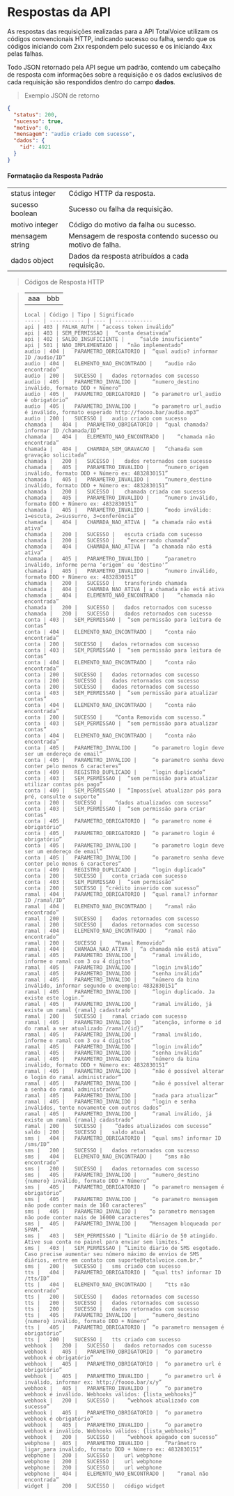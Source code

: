 # Respostas da API

As respostas das requisições realizadas para a API TotalVoice utilizam os códigos convencionais HTTP, indicando sucesso ou falha,
sendo que os códigos iniciando com 2xx respondem pelo sucesso e os iniciando 4xx pelas falhas.

Todo JSON retornado pela API segue um padrão, contendo um cabeçalho de resposta com informações sobre a requisição e os dados exclusivos de cada requisição são respondidos dentro do campo **dados**.

> Exemplo JSON de retorno

```json
{
  "status": 200,
  "sucesso": true,
  "motivo": 0,
  "mensagem": "audio criado com sucesso",
  "dados": {
    "id": 4921
  }
}
```

#### Formatação da Resposta Padrão

<table class="table-parameters">
    <tbody>
        <tr>
            <td>
                status
                <span class="attribute">integer</span>
            </td>
            <td>
                Código HTTP da resposta.
             </td>
        </tr>
        <tr>
            <td>
                sucesso
                <span class="attribute">boolean</span>
            </td>
            <td>
                Sucesso ou falha da requisição.
             </td>
        </tr>
        <tr>
            <td>
                motivo
                <span class="attribute">integer</span>
            </td>
            <td>
                Código do motivo da falha ou sucesso.
             </td>
        </tr>
        <tr>
            <td>
                mensagem
                <span class="attribute">string</span>
            </td>
            <td>
                Mensagem de resposta contendo sucesso ou motivo de falha. 
             </td>
        </tr>
        <tr>
            <td>
                dados
                <span class="attribute">object</span>
            </td>
            <td>
                Dados da resposta atribuídos a cada requisição.
             </td>
        </tr>
    </tbody>
</table>


>Códigos de Resposta HTTP

> <table>
<tr>
<td>aaa</td>
<td>bbb</td>
</tr>
</table>

```HTTP
Local | Código | Tipo | Significado
----- | ----------- | ---- | ------------
api	| 403 | FALHA_AUTH | “access token inválido”
api	| 403 |	SEM_PERMISSAO |	 “conta desativada”
api	| 402 |	SALDO_INSUFICIENTE |	 “saldo insuficiente”
api	| 501 |	NAO_IMPLEMENTADO |	 “não implementado”
audio |	404 |	PARAMETRO_OBRIGATORIO |	 “qual audio? informar ID /audio/ID”
audio |	404 |	ELEMENTO_NAO_ENCONTRADO |	 “audio não encontrado”
audio |	200 |	SUCESSO |	dados retornados com sucesso
audio |	405 |	PARAMETRO_INVALIDO |	 “numero_destino inválido, formato DDD + Número”
audio |	405 |	PARAMETRO_OBRIGATORIO |	 “o parametro url_audio é obrigatório”
audio |	405 |	PARAMETRO_INVALIDO |	 “o parametro url_audio é inválido, formato esperado http://foooo.bar/audio.mp3”
audio |	200 |	SUCESSO |	audio criado com sucesso
chamada |	404 |	PARAMETRO_OBRIGATORIO |	 “qual chamada? informar ID /chamada/ID”
chamada |	404 |	ELEMENTO_NAO_ENCONTRADO |	 “chamada não encontrada”
chamada |	404 |	CHAMADA_SEM_GRAVACAO |	 “chamada sem gravação solicitada”
chamada |	200 |	SUCESSO |	dados retornados com sucesso
chamada |	405 |	PARAMETRO_INVALIDO |	 “numero_origem inválido, formato DDD + Número ex: 4832830151”
chamada |	405 |	PARAMETRO_INVALIDO |	 “numero_destino inválido, formato DDD + Número ex: 4832830151”
chamada |	200 |	SUCESSO |	chamada criada com sucesso
chamada |	405 |	PARAMETRO_INVALIDO |	 “numero inválido, formato DDD + Número ex: 4832830151”
chamada |	405 |	PARAMETRO_INVALIDO |	 “modo inválido: 1=escuta, 2=sussurro, 3=conferência”
chamada |	404 |	CHAMADA_NAO_ATIVA |	 “a chamada não está ativa”
chamada |	200 |	SUCESSO |	escuta criada com sucesso
chamada |	200 |	SUCESSO |	 “encerrando chamada”
chamada |	404 |	CHAMADA_NAO_ATIVA |	 “a chamada não está ativa”
chamada |	405 |	PARAMETRO_INVALIDO |	 “parametro inválido, informe perna ‘origem’ ou ‘destino'”
chamada |	405 |	PARAMETRO_INVALIDO |	 “numero inválido, formato DDD + Número ex: 4832830151”
chamada |	200 |	SUCESSO |	transferindo chamada
chamada |	404 |	CHAMADA_NAO_ATIVA |	a chamada não está ativa
chamada |	404 |	ELEMENTO_NAO_ENCONTRADO |	 “chamada não encontrada”
chamada |	200 |	SUCESSO |	dados retornados com sucesso
chamada |	200 |	SUCESSO |	dados retornados com sucesso
conta |	403 |	SEM_PERMISSAO |	 “sem permissão para leitura de contas”
conta |	404 |	ELEMENTO_NAO_ENCONTRADO |	 “conta não encontrada”
conta | 200 |   SUCESSO |	dados retornados com sucesso
conta |	403 |	SEM_PERMISSAO |	 “sem permissão para leitura de contas”
conta |	404 |	ELEMENTO_NAO_ENCONTRADO |	 “conta não encontrada”
conta |	200 |	SUCESSO |	dados retornados com sucesso
conta |	200 |	SUCESSO |	dados retornados com sucesso
conta |	200 |	SUCESSO |	dados retornados com sucesso
conta |	403 |	SEM_PERMISSAO |	 “sem permissão para atualizar contas”
conta |	404 |	ELEMENTO_NAO_ENCONTRADO |	 “conta não encontrada”
conta |	200 |	SUCESSO |	 “Conta Removida com sucesso.”
conta |	403 |	SEM_PERMISSAO |	 “sem permissão para atualizar contas”
conta |	404 |	ELEMENTO_NAO_ENCONTRADO |	 “conta não encontrada”
conta |	405 |	PARAMETRO_INVALIDO |	 “o parametro login deve ser um endereço de email”
conta |	405 |	PARAMETRO_INVALIDO |	 “o parametro senha deve conter pelo menos 6 caracteres”
conta |	409 |	REGISTRO_DUPLICADO |	 “login duplicado”
conta |	403 |	SEM_PERMISSAO |	 “sem permissão para atualizar utilizar contas pós pago”
conta |	409 |	SEM_PERMISSAO |	 “Impossível atualizar pós para pré, consulte o suporte”
conta |	200 |	SUCESSO |	 “dados atualizados com sucesso”
conta |	403 |	SEM_PERMISSAO |	 “sem permissão para criar contas”
conta |	405 |	PARAMETRO_OBRIGATORIO |	 “o parametro nome é obrigatório”
conta |	405 |	PARAMETRO_OBRIGATORIO |	 “o parametro login é obrigatório”
conta |	405 |	PARAMETRO_INVALIDO |	 “o parametro login deve ser um endereço de email”
conta |	405 |	PARAMETRO_INVALIDO |	 “o parametro senha deve conter pelo menos 6 caracteres”
conta |	409 |	REGISTRO_DUPLICADO |	 “login duplicado”
conta |	200 |	SUCESSO |	conta criada com sucesso
conta |	403 |	SEM_PERMISSAO |	 “sem permissão”
conta |	200 |	SUCESSO	| “crédito inserido com sucesso”
ramal |	404 |	PARAMETRO_OBRIGATORIO |	 “qual ramal? informar ID /ramal/ID”
ramal |	404 |	ELEMENTO_NAO_ENCONTRADO |	 “ramal não encontrado”
ramal |	200 |	SUCESSO |	dados retornados com sucesso
ramal |	200 |	SUCESSO |	dados retornados com sucesso
ramal |	404 |	ELEMENTO_NAO_ENCONTRADO |	 “ramal não encontrado”
ramal |	200 |	SUCESSO |	 “Ramal Removido”
ramal |	404 |	CHAMADA_NAO_ATIVA |	 “a chamada não está ativa”
ramal |	405 |	PARAMETRO_INVALIDO |	 “ramal inválido, informe o ramal com 3 ou 4 dígitos”
ramal |	405 |	PARAMETRO_INVALIDO |	 “login inválido”
ramal |	405 |	PARAMETRO_INVALIDO |	 “senha inválida”
ramal |	405 |	PARAMETRO_INVALIDO |	 “número da bina inválido, informar segundo o exemplo: 4832830151”
ramal |	405 |	PARAMETRO_INVALIDO |	 “login duplicado. Ja existe este login.”
ramal |	405 |	PARAMETRO_INVALIDO |	 “ramal inválido, já existe um ramal {ramal} cadastrado”
ramal |	200 |	SUCESSO |	ramal criado com sucesso
ramal |	405 |	PARAMETRO_INVALIDO |	 “atenção, informe o id do ramal a ser atualizado /ramal/{id}”
ramal |	405 |	PARAMETRO_INVALIDO |	 “ramal inválido, informe o ramal com 3 ou 4 dígitos”
ramal |	405 |	PARAMETRO_INVALIDO |	 “login inválido”
ramal |	405 |	PARAMETRO_INVALIDO |	 “senha inválida”
ramal |	405 |	PARAMETRO_INVALIDO |	 “número da bina inválido, formato DDD + Número ex: 4832830151”
ramal |	405 |	PARAMETRO_INVALIDO |	 “não é possível alterar o login do ramal administrador”
ramal |	405 |	PARAMETRO_INVALIDO |	 “não é possível alterar a senha do ramal administrador”
ramal |	405 |	PARAMETRO_INVALIDO |	 “nada para atualizar”
ramal |	405 |	PARAMETRO_INVALIDO |	 “login e senha inválidos, tente novamente com outros dados”
ramal |	405 |	PARAMETRO_INVALIDO |	 “ramal inválido, já existe um ramal {ramal} cadastrado”
ramal |	200 |	SUCESSO |	 “dados atualizados com sucesso”
saldo |	200 |	SUCESSO |	saldo atual
sms |	404 |	PARAMETRO_OBRIGATORIO |	 “qual sms? informar ID /sms/ID”
sms |	200 |	SUCESSO |	dados retornados com sucesso
sms |	404 |	ELEMENTO_NAO_ENCONTRADO |	 “sms não encontrado”
sms |	200 |	SUCESSO |	dados retornados com sucesso
sms |	405 |	PARAMETRO_INVALIDO |	 “numero_destino {numero} inválido, formato DDD + Número”
sms |	405 |	PARAMETRO_OBRIGATORIO |	 “o parametro mensagem é obrigatório”
sms |	405 |	PARAMETRO_INVALIDO |	 “o parametro mensagem não pode conter mais de 160 caracteres”
sms |	405 |	PARAMETRO_INVALIDO |	“o parametro mensagem não pode conter mais de 16000 caracteres”
sms |	405 |	PARAMETRO_INVALIDO |	“Mensagem bloqueada por SPAM.”
sms |	403 |	SEM_PERMISSAO |	“Limite diário de 50 atingido. Ative sua conta no painel para enviar sem limites.”
sms |	403 |	SEM_PERMISSAO |	“Limite diario de SMS esgotado. Caso precise aumentar seu número máximo de envios de SMS diários, entre em contato com suporte@totalvoice.com.br.”
sms |	200 |	SUCESSO |	sms criado com sucesso
tts |	404 |	PARAMETRO_OBRIGATORIO |	 “qual tts? informar ID /tts/ID”
tts |	404 |	ELEMENTO_NAO_ENCONTRADO |	 “tts não encontrado”
tts |	200 |	SUCESSO |	dados retornados com sucesso
tts |	200 |	SUCESSO |	dados retornados com sucesso
tts |	200 |	SUCESSO |	dados retornados com sucesso
tts |	405 |	PARAMETRO_INVALIDO |	 “numero_destino {numero} inválido, formato DDD + Número”
tts |	405 |	PARAMETRO_OBRIGATORIO |	 “o parametro mensagem é obrigatório”
tts |	200 |	SUCESSO |	tts criado com sucesso
webhook |	200 |	SUCESSO |	dados retornados com sucesso
webhook |	405 |	PARAMETRO_OBRIGATORIO |	 “o parametro webhook é obrigatório”
webhook |	405 |	PARAMETRO_OBRIGATORIO |	 “o parametro url é obrigatório”
webhook |	405 |	PARAMETRO_INVALIDO |	 “o parametro url é inválido, informar ex: http://foooo.bar/x/y”
webhook |	405 |	PARAMETRO_INVALIDO |	 “o parametro webhook é inválido. Webhooks válidos: {lista_webhooks}”
webhook |	200 |	SUCESSO |	 “webhook atualizado com sucesso”
webhook |	405 |	PARAMETRO_OBRIGATORIO |	 “o parametro webhook é obrigatório”
webhook |	405 |	PARAMETRO_INVALIDO |	 “o parametro webhook é inválido. Webhooks válidos: {lista_webhooks}”
webhook |	200 |	SUCESSO |	 “webhook apagado com sucesso”
webphone |	405 |	PARAMETRO_INVALIDO |	 “Parâmetro ligar_para inválido, formato DDD + Número ex: 4832830151”
webphone |	200 |	SUCESSO |	url webphone
webphone |	200 |	SUCESSO |	url webphone
webphone |	200 |	SUCESSO |	url webphone
webphone |	404 |	ELEMENTO_NAO_ENCONTRADO |	 “ramal não encontrada”
widget |	200 |	SUCESSO |	código widget
```